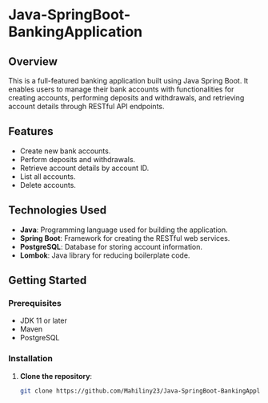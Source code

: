 # Java-SpringBoot-BankingApplication
## Overview
This is a full-featured banking application built using Java Spring Boot. It enables users to manage their bank accounts with functionalities for creating accounts, performing deposits and withdrawals, and retrieving account details through RESTful API endpoints.

## Features
- Create new bank accounts.
- Perform deposits and withdrawals.
- Retrieve account details by account ID.
- List all accounts.
- Delete accounts.

## Technologies Used
- **Java**: Programming language used for building the application.
- **Spring Boot**: Framework for creating the RESTful web services.
- **PostgreSQL**: Database for storing account information.
- **Lombok**: Java library for reducing boilerplate code.

## Getting Started

### Prerequisites
- JDK 11 or later
- Maven
- PostgreSQL

### Installation
1. **Clone the repository**:
   ```bash
   git clone https://github.com/Mahiliny23/Java-SpringBoot-BankingApplication.git
